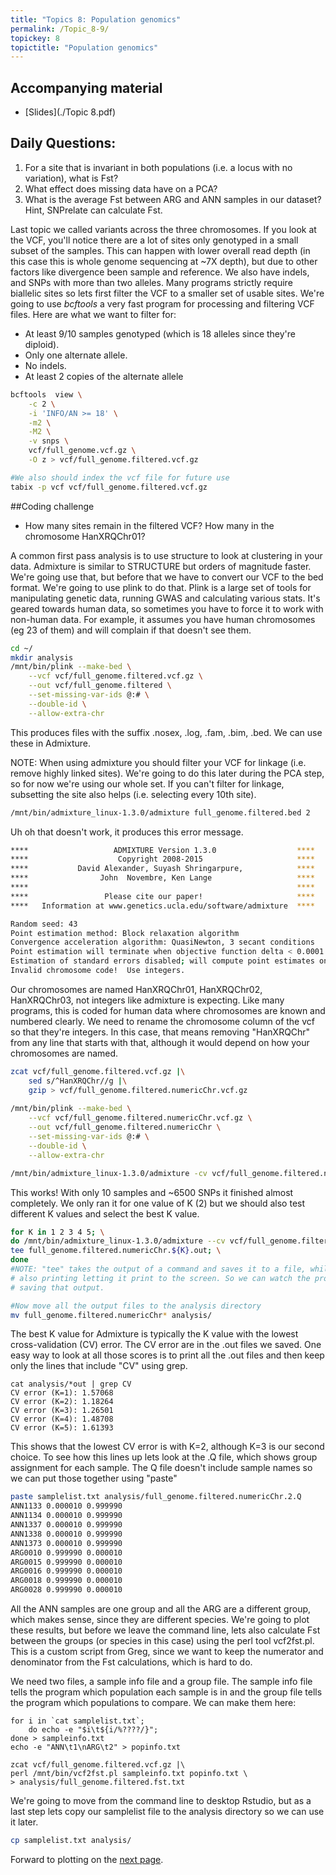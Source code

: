 ```yaml
---
title: "Topics 8: Population genomics"
permalink: /Topic_8-9/
topickey: 8
topictitle: "Population genomics"
---
```


## Accompanying material
* [Slides](./Topic 8.pdf)

## Daily Questions:
1. For a site that is invariant in both populations (i.e. a locus with no variation), what is Fst?
2. What effect does missing data have on a PCA?
3. What is the average Fst between ARG and ANN samples in our dataset? Hint, SNPrelate can calculate Fst.

Last topic we called variants across the three chromosomes. If you look at the VCF, you'll notice there are a lot of sites only genotyped in a small subset of the samples. This can happen with lower overall read depth (in this case this is whole genome sequencing at ~7X depth), but due to other factors like divergence been sample and reference. We also have indels, and SNPs with more than two alleles. Many programs strictly require biallelic sites so lets first filter the VCF to a smaller set of usable sites.
We're going to use _bcftools_ a very fast program for processing and filtering VCF files. Here are what we want to filter for:
* At least 9/10 samples genotyped (which is 18 alleles since they're diploid).
* Only one alternate allele.
* No indels.
* At least 2 copies of the alternate allele

```bash
bcftools  view \
	-c 2 \
	-i 'INFO/AN >= 18' \
	-m2 \
	-M2 \
	-v snps \
	vcf/full_genome.vcf.gz \
	-O z > vcf/full_genome.filtered.vcf.gz

#We also should index the vcf file for future use
tabix -p vcf vcf/full_genome.filtered.vcf.gz
```

##Coding challenge
* How many sites remain in the filtered VCF? How many in the chromosome HanXRQChr01?

A common first pass analysis is to use structure to look at clustering in your data. Admixture is similar to STRUCTURE but orders of magnitude faster. We're going use that, but before that we have to convert our VCF to the bed format. We're going to use plink to do that. Plink is a large set of tools for manipulating genetic data, running GWAS and calculating various stats. It's geared towards human data, so sometimes you have to force it to work with non-human data. For example, it assumes you have human chromosomes (eg 23 of them) and will complain if that doesn't see them.


```bash
cd ~/
mkdir analysis
/mnt/bin/plink --make-bed \
	--vcf vcf/full_genome.filtered.vcf.gz \
	--out vcf/full_genome.filtered \
	--set-missing-var-ids @:# \
	--double-id \
	--allow-extra-chr
```
This produces files with the suffix .nosex, .log, .fam, .bim, .bed. We can use these in Admixture.

NOTE: When using admixture you should filter your VCF for linkage (i.e. remove highly linked sites). We're going to do this later during the PCA step, so for now we're using our whole set. If you can't filter for linkage, subsetting the site also helps (i.e. selecting every 10th site).

```bash 
/mnt/bin/admixture_linux-1.3.0/admixture full_genome.filtered.bed 2
```
Uh oh that doesn't work, it produces this error message.
```bash
****                   ADMIXTURE Version 1.3.0                  ****
****                    Copyright 2008-2015                     ****
****           David Alexander, Suyash Shringarpure,            ****
****                John  Novembre, Ken Lange                   ****
****                                                            ****
****                 Please cite our paper!                     ****
****   Information at www.genetics.ucla.edu/software/admixture  ****

Random seed: 43
Point estimation method: Block relaxation algorithm
Convergence acceleration algorithm: QuasiNewton, 3 secant conditions
Point estimation will terminate when objective function delta < 0.0001
Estimation of standard errors disabled; will compute point estimates only.
Invalid chromosome code!  Use integers.
```
Our chromosomes are named HanXRQChr01, HanXRQChr02, HanXRQChr03, not integers like admixture is expecting. Like many programs, this is coded for human data where chromosomes are known and numbered clearly. We need to rename the chromosome column of the vcf so that they're integers. In this case, that means removing "HanXRQChr" from any line that starts with that, although it would depend on how your chromosomes are named.

```bash
zcat vcf/full_genome.filtered.vcf.gz |\
	sed s/^HanXRQChr//g |\
	gzip > vcf/full_genome.filtered.numericChr.vcf.gz
	
/mnt/bin/plink --make-bed \
	--vcf vcf/full_genome.filtered.numericChr.vcf.gz \
	--out vcf/full_genome.filtered.numericChr \
	--set-missing-var-ids @:# \
	--double-id \
	--allow-extra-chr

/mnt/bin/admixture_linux-1.3.0/admixture -cv vcf/full_genome.filtered.numericChr.bed 2
```
This works! With only 10 samples and ~6500 SNPs it finished almost completely. We only ran it for one value of K (2) but we should also test different K values and select the best K value.
```bash 
for K in 1 2 3 4 5; \
do /mnt/bin/admixture_linux-1.3.0/admixture --cv vcf/full_genome.filtered.numericChr.bed $K |\
tee full_genome.filtered.numericChr.${K}.out; \
done
#NOTE: "tee" takes the output of a command and saves it to a file, while 
# also printing letting it print to the screen. So we can watch the progress while also 
# saving that output. 

#Now move all the output files to the analysis directory
mv full_genome.filtered.numericChr* analysis/
```
The best K value for Admixture is typically the K value with the lowest cross-validation (CV) error. The CV error are in the .out files we saved. One easy way to look at all those scores is to print all the .out files and then keep only the lines that include "CV" using grep. 

```
cat analysis/*out | grep CV
CV error (K=1): 1.57068
CV error (K=2): 1.18264
CV error (K=3): 1.26501
CV error (K=4): 1.48708
CV error (K=5): 1.61393
```
This shows that the lowest CV error is with K=2, although K=3 is our second choice. To see how this lines up lets look at the .Q file, which shows group assignment for each sample. The Q file doesn't include sample names so we can put those together using "paste"

```bash
paste samplelist.txt analysis/full_genome.filtered.numericChr.2.Q
ANN1133	0.000010 0.999990
ANN1134	0.000010 0.999990
ANN1337	0.000010 0.999990
ANN1338	0.000010 0.999990
ANN1373	0.000010 0.999990
ARG0010	0.999990 0.000010
ARG0015	0.999990 0.000010
ARG0016	0.999990 0.000010
ARG0018	0.999990 0.000010
ARG0028	0.999990 0.000010
```
All the ANN samples are one group and all the ARG are a different group, which makes sense, since they are different species. We're going to plot these results, but before we leave the command line, lets also calculate Fst between the groups (or species in this case) using the perl tool vcf2fst.pl. This is a custom script from Greg, since we want to keep the numerator and denominator from the Fst calculations, which is hard to do.

We need two files, a sample info file and a group file. The sample info file tells the program which population each sample is in and the group file tells the program which populations to compare. We can make them here:

```
for i in `cat samplelist.txt`; 
	do echo -e "$i\t${i/%????/}"; 
done > sampleinfo.txt
echo -e "ANN\t1\nARG\t2" > popinfo.txt

zcat vcf/full_genome.filtered.vcf.gz |\
perl /mnt/bin/vcf2fst.pl sampleinfo.txt popinfo.txt \
> analysis/full_genome.filtered.fst.txt

```
We're going to move from the command line to desktop Rstudio, but as a last step lets copy our samplelist file to the analysis directory so we can use it later.
```bash
cp samplelist.txt analysis/
```

Forward to plotting on the [next page](./plotting_structure.md).

